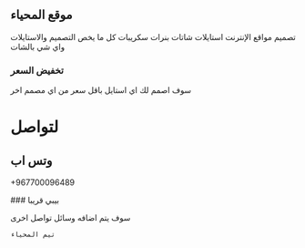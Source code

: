 ## موقع المحياء 
تصميم مواقع الإنترنت 
استايلات شاتات
بنرات 
سكريبات
كل ما يخص التصميم والاستايلات واي شي بالشات 

### تخفيض السعر
سوف اصمم لك اي استايل باقل سعر من اي مصمم اخر 
# لتواصل
## وتس اب 
<p> +967700096489 </p>
### بيبي
قريبا

سوف يتم اضافه وسائل تواصل اخرى

`تيم المحياء`


